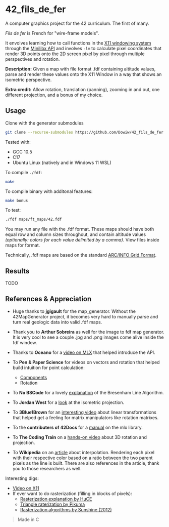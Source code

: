 # 42_fils_de_fer
A computer graphics project for the 42 curriculum. The first of many.

*Fils de fer* is French for "wire-frame models".

It envolves learning how to call functions in the [X11 windowing system](https://en.wikipedia.org/wiki/X_Window_System) through the [Minilibx API](https://github.com/42paris/minilibx-linux.git) and involves ```-lm``` to calculate pixel coordinates that render 3D points onto the 2D screen pixel by pixel through multiple perspectives and rotation.

**Description:** Given a map with file format .fdf containing altitude values, parse and render these values onto the X11 Window in a way that shows an isometric perspective.

**Extra credit:** Allow rotation, translation (panning), zooming in and out, one different projection, and a bonus of my choice.

## Usage

Clone with the generator submodules
```sh
git clone --recurse-submodules https://github.com/Dowiw/42_fils_de_fer.git
```

Tested with:
- GCC 10.5
- C17
- Ubuntu Linux (natively and in Windows 11 WSL)

To compile ```./fdf```:
```sh
make
```
To compile binary with additonal features:
```sh
make bonus
```

To test:
```sh
./fdf maps/ft_maps/42.fdf
```
You may run any file with the .fdf format. These maps should have both equal row and column sizes throughout, and contain altitude values *(optionally: colors for each value delimited by a comma)*. View files inside maps for format.

Technically, .fdf maps are based on the standard [ARC/INFO Grid Format](https://en.wikipedia.org/wiki/Esri_grid).

## Results

TODO

## References & Appreciation

- Huge thanks to **jgigault** for the map_generator. Without the 42MapGenerator project, it becomes very hard to manually parse and turn real geologic data into valid .fdf maps.
- Thank you to **Arthur Sobreira** as well for the image to fdf map generator. It is very cool to see a couple .jpg and .png images come alive inside the fdf window.

- Thanks to **Oceano** for a [video on MLX](https://www.youtube.com/watch?v=bYS93r6U0zg&t=1379s) that helped introduce the API.
- To **Pen & Paper Science** for videos on vectors and rotation that helped build intuition for point calculation:
  - [Components](https://www.youtube.com/watch?v=IG462zbaAvQ)
  - [Rotation](https://youtu.be/EZufiIwwqFA?si=8ehUxfqb-5297pOd)
- To **No BSCode** for a lovely [explanation](https://www.youtube.com/watch?v=CceepU1vIKo) of the Bresenham Line Algorithm.
- To **Jordan West** for a [look](https://www.youtube.com/watch?v=04oQ2jOUjkU) at the isometric projection.
- To **3Blue1Brown** for an [interesting video](https://www.youtube.com/watch?v=kYB8IZa5AuE) about linear transformations that helped get a feeling for matrix manipulators like rotation matrixes.
- To the **contributers of 42Docs** for a [manual](https://harm-smits.github.io/42docs/libs/minilibx) on the mlx library.
- To **The Coding Train** on a [hands-on video](https://youtu.be/p4Iz0XJY-Qk?si=cI7ZTh10sMXKqa3l) about 3D rotation and projection.
- To **Wikipedia** on an [article](https://en.wikipedia.org/wiki/Bilinear_interpolation) about interpolation. Rendering each pixel with their respective color based on a ratio between the two parent pixels as the line is built. There are also references in the article, thank you to those researchers as well.

Interesting digs:
- [Video on X11](https://www.youtube.com/watch?v=R-N-fgKWYGU)
- If ever want to do rasterization (filling in blocks of pixels):
  - [Rasterization explanation by HuCE](https://www.youtube.com/watch?v=t7Ztio8cwqM)
  - [Triangle raterization by Pikuma](https://www.youtube.com/watch?v=k5wtuKWmV48)
  - [Rasterization algorithms by Sunshine (2012)](https://www.sunshine2k.de/coding/java/TriangleRasterization/TriangleRasterization.html)

> Made in C
